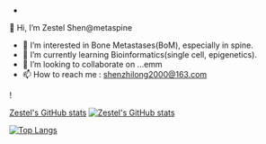 -
 👋 Hi, I’m Zestel Shen@metaspine
- 👀 I’m interested in Bone Metastases(BoM), especially in spine.
- 🌱 I’m currently learning Bioinformatics(single cell, epigenetics).
- 💞️ I’m looking to collaborate on ...emm
- 📫 How to reach me : shenzhilong2000@163.com

<!---
metaspine/metaspine is a ✨ special ✨ repository because its `README.md` (this file) appears on your GitHub profile.
You can click the Preview link to take a look at your changes.
--->!

[Zestel's GitHub stats](https://github-readme-stats.vercel.app/api?username=metaspine&show_icons=true&theme=synthwave)
[![Zestel's GitHub stats](https://github-readme-stats.vercel.app/api?username=metaspine&show_icons=true&theme=synthwave)](https://github.com/anuraghazra/github-readme-stats)

[![Top Langs](https://github-readme-stats.vercel.app/api/top-langs/?username=metaspine&layout=compact)](https://github.com/metaspine/github-readme-stats)
